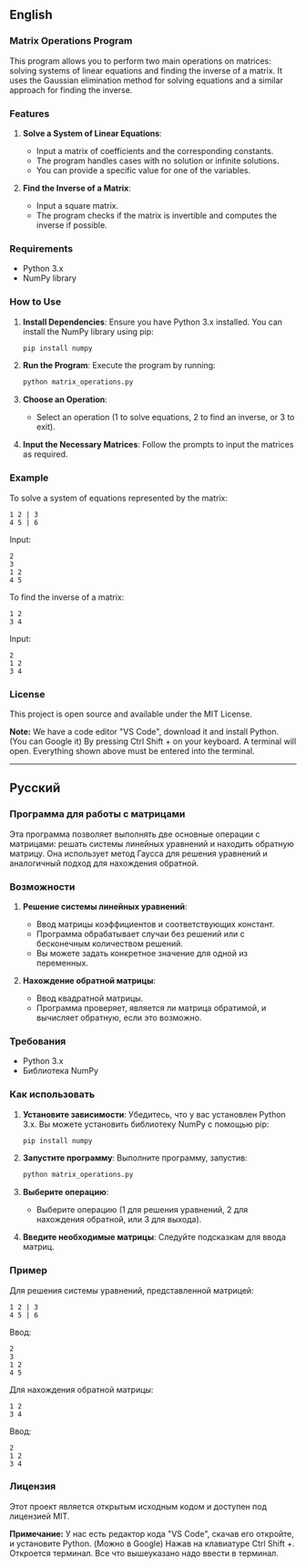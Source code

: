 ## English

### Matrix Operations Program

This program allows you to perform two main operations on matrices: solving systems of linear equations and finding the inverse of a matrix. It uses the Gaussian elimination method for solving equations and a similar approach for finding the inverse.

### Features

1. **Solve a System of Linear Equations**: 
   - Input a matrix of coefficients and the corresponding constants.
   - The program handles cases with no solution or infinite solutions.
   - You can provide a specific value for one of the variables.

2. **Find the Inverse of a Matrix**: 
   - Input a square matrix.
   - The program checks if the matrix is invertible and computes the inverse if possible.

### Requirements

- Python 3.x
- NumPy library

### How to Use

1. **Install Dependencies**:
   Ensure you have Python 3.x installed. You can install the NumPy library using pip:
   ```bash
   pip install numpy
   ```

2. **Run the Program**:
   Execute the program by running:
   ```bash
   python matrix_operations.py
   ```

3. **Choose an Operation**:
   - Select an operation (1 to solve equations, 2 to find an inverse, or 3 to exit).
   
4. **Input the Necessary Matrices**:
   Follow the prompts to input the matrices as required.

### Example

To solve a system of equations represented by the matrix:
```
1 2 | 3
4 5 | 6
```
Input:
```
2
3
1 2
4 5
```

To find the inverse of a matrix:
```
1 2
3 4
```
Input:
```
2
1 2
3 4
```

### License

This project is open source and available under the MIT License.

**Note:**
We have a code editor "VS Code", download it and install Python. (You can Google it)
By pressing Ctrl Shift + on your keyboard. A terminal will open. Everything shown above must be entered into the terminal.

---

## Русский

### Программа для работы с матрицами

Эта программа позволяет выполнять две основные операции с матрицами: решать системы линейных уравнений и находить обратную матрицу. Она использует метод Гаусса для решения уравнений и аналогичный подход для нахождения обратной.

### Возможности

1. **Решение системы линейных уравнений**:
   - Ввод матрицы коэффициентов и соответствующих констант.
   - Программа обрабатывает случаи без решений или с бесконечным количеством решений.
   - Вы можете задать конкретное значение для одной из переменных.

2. **Нахождение обратной матрицы**:
   - Ввод квадратной матрицы.
   - Программа проверяет, является ли матрица обратимой, и вычисляет обратную, если это возможно.

### Требования

- Python 3.x
- Библиотека NumPy

### Как использовать

1. **Установите зависимости**:
   Убедитесь, что у вас установлен Python 3.x. Вы можете установить библиотеку NumPy с помощью pip:
   ```bash
   pip install numpy
   ```

2. **Запустите программу**:
   Выполните программу, запустив:
   ```bash
   python matrix_operations.py
   ```

3. **Выберите операцию**:
   - Выберите операцию (1 для решения уравнений, 2 для нахождения обратной, или 3 для выхода).

4. **Введите необходимые матрицы**:
   Следуйте подсказкам для ввода матриц.

### Пример

Для решения системы уравнений, представленной матрицей:
```
1 2 | 3
4 5 | 6
```
Ввод:
```
2
3
1 2
4 5
```

Для нахождения обратной матрицы:
```
1 2
3 4
```
Ввод:
```
2
1 2
3 4
```

### Лицензия

Этот проект является открытым исходным кодом и доступен под лицензией MIT.

**Примечание:**
У нас есть редактор кода "VS Code", скачав его откройте, и установите Python. (Можно в Google)
Нажав на клавиатуре Ctrl Shift +. Откроется терминал. Все что вышеуказано надо ввести в терминал.
